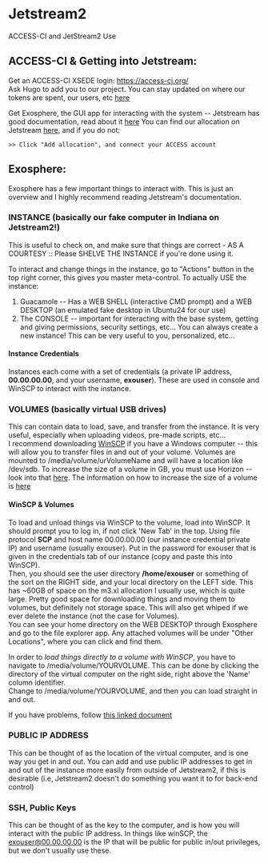 # Jetstream2
ACCESS-CI and JetStream2 Use

## ACCESS-CI & Getting into Jetstream:

Get an ACCESS-CI XSEDE login: https://access-ci.org/  
Ask Hugo to add you to our project. You can stay updated on where our tokens are spent, our users, etc [here](https://allocations.access-ci.org/)  

Get Exosphere, the GUI app for interacting with the system -- Jetstream has good documentation, read about it [here](https://docs.jetstream-cloud.org/ui/exo/exo/)
You can find our allocation on Jetstream [here](https://jetstream2.exosphere.app/exosphere/), and if you do not:
````
>> Click "Add allocation", and connect your ACCESS account
````

## Exosphere: 
Exosphere has a few important things to interact with. This is just an overview and I highly recommend reading Jetstream's documentation. 
### INSTANCE (basically our fake computer in Indiana on Jetstream2!)
This is useful to check on, and make sure that things are correct - AS A COURTESY :: Please SHELVE THE INSTANCE if you're done using it.   


To interact and change things in the instance, go to "Actions" button in the top right corner, this gives you master meta-control. To actually USE the instance: 
1. Guacamole -- Has a WEB SHELL (interactive CMD prompt) and a WEB DESKTOP (an emulated fake desktop in Ubuntu24 for our use)
2. The CONSOLE -- important for interacting with the base system, getting and giving permissions, security settings, etc...
You can always create a new instance! This can be very useful to you, personalized, etc...

#### Instance Credentials
Instances each come with a set of credentials (a private IP address, **00.00.00.00**, and your username, **exouser**). These are used in console and WinSCP to interact with the instance. 

### VOLUMES (basically virtual USB drives)
This can contain data to load, save, and transfer from the instance. It is very useful, especially when uploading videos, pre-made scripts, etc...  
I recommend downloading [WinSCP](winscp.net) if you have a Windows computer -- this will allow you to transfer files in and out of your volume.
Volumes are mounted to /media/volume/urVolumeName and will have a location like /dev/sdb. 
To increase the size of a volume in GB, you must use Horizon -- look into that [here](https://docs.jetstream-cloud.org/ui/horizon/intro/). The information on how to increase the size of a volume is [here](https://docs.jetstream-cloud.org/general/volume/#backup-exporting)   

#### WinSCP & Volumes
To load and unload things via WinSCP to the volume, load into WinSCP. It should prompt you to log in, if not click 'New Tab' in the top. Using file protocol **SCP** and host name 00.00.00.00 (our instance credential private IP) and username (usually exouser). Put in the password for exouser that is given in the credentials tab of our instance (copy and paste this into WinSCP).  
Then, you should see the user directory **/home/exouser** or something of the sort on the RIGHT side, and your local directory on the LEFT side. This has ~60GB of space on the m3.xl allocation I usually use, which is quite large. Pretty good space for downloading things and moving them to volumes, but definitely not storage space. This will also get whiped if we ever delete the instance (not the case for Volumes).   
You can see your home directory on the WEB DESKTOP through Exosphere and go to the file explorer app. Any attached volumes will be under "Other Locations", where you can click and find them. 

In order to *load things directly to a volume with WinSCP*, you have to navigate to /media/volume/YOURVOLUME. This can be done by clicking the directory of the virtual computer on the right side, right above the 'Name' column identifier.  
Change to /media/volume/YOURVOLUME, and then you can load straight in and out.  

If you have problems, follow [this linked document](https://github.com/Samineni-Lab/Jetstream2/wiki/Volumes#debugging)
### PUBLIC IP ADDRESS
This can be thought of as the location of the virtual computer, and is one way you get in and out. You can add and use public IP addresses to get in and out of the instance more easily from outside of Jetstream2, if this is desirable (i.e, Jetstream2 doesn't do something you want it to for back-end control)  

### SSH, Public Keys
This can be thought of as the key to the computer, and is how you will interact with the public IP address. In things like winSCP, the exouser@00.00.00.00 is the IP that will be public for public in/out privileges, but we don't usually use these.




